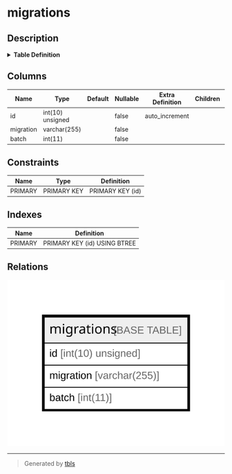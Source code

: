 # migrations

## Description

<details>
<summary><strong>Table Definition</strong></summary>

```sql
CREATE TABLE `migrations` (
  `id` int(10) unsigned NOT NULL AUTO_INCREMENT,
  `migration` varchar(255) COLLATE utf8mb4_unicode_ci NOT NULL,
  `batch` int(11) NOT NULL,
  PRIMARY KEY (`id`)
) ENGINE=InnoDB AUTO_INCREMENT=[Redacted by tbls] DEFAULT CHARSET=utf8mb4 COLLATE=utf8mb4_unicode_ci
```

</details>

## Columns

| Name | Type | Default | Nullable | Extra Definition | Children | Parents | Comment |
| ---- | ---- | ------- | -------- | --------------- | -------- | ------- | ------- |
| id | int(10) unsigned |  | false | auto_increment |  |  |  |
| migration | varchar(255) |  | false |  |  |  |  |
| batch | int(11) |  | false |  |  |  |  |

## Constraints

| Name | Type | Definition |
| ---- | ---- | ---------- |
| PRIMARY | PRIMARY KEY | PRIMARY KEY (id) |

## Indexes

| Name | Definition |
| ---- | ---------- |
| PRIMARY | PRIMARY KEY (id) USING BTREE |

## Relations

![er](migrations.svg)

---

> Generated by [tbls](https://github.com/k1LoW/tbls)
